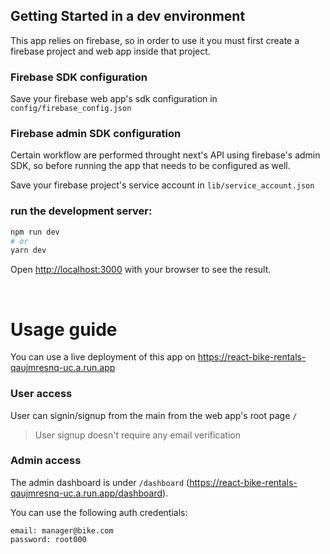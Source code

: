 ## **Getting Started in a dev environment**

This app relies on firebase, so in order to use it you must first create a firebase project and web app inside that project.

### **Firebase SDK configuration**

Save your firebase web app's sdk configuration in `config/firebase_config.json`

### **Firebase admin SDK configuration**

Certain workflow are performed throught next's API using firebase's admin SDK, so before running the app that needs to be configured as well.

Save your firebase project's service account in `lib/service_account.json`

### **run the development server:**

```bash
npm run dev
# or
yarn dev
```

Open [http://localhost:3000](http://localhost:3000) with your browser to see the result.

<br />

# **Usage guide**

You can use a live deployment of this app on https://react-bike-rentals-qaujmresnq-uc.a.run.app

### **User access**

User can signin/signup from the main from the web app's root page `/`

> User signup doesn't require any email verification

### **Admin access**

The admin dashboard is under `/dashboard` (https://react-bike-rentals-qaujmresnq-uc.a.run.app/dashboard).

You can use the following auth credentials:

```
email: manager@bike.com
password: root000
```

